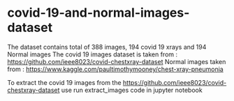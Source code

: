 # covid-19-and-normal-images-dataset

The dataset contains total of 388 images, 194 covid 19 xrays and 194 Normal images
The covid 19 images dataset is taken from : https://github.com/ieee8023/covid-chestxray-dataset
Normal images taken from : https://www.kaggle.com/paultimothymooney/chest-xray-pneumonia

To extract the covid 19 images from the https://github.com/ieee8023/covid-chestxray-dataset use run extract_images code in jupyter notebook
